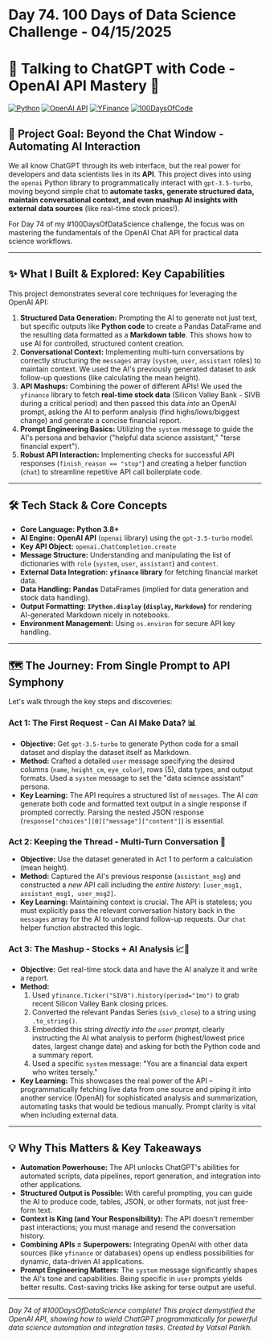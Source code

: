 # Day 74. 100 Days of Data Science Challenge - 04/15/2025

# 🤖 Talking to ChatGPT with Code - OpenAI API Mastery 🐍

[![Python](https://img.shields.io/badge/Python-3.8+-blue?logo=python&style=flat-square)](https://www.python.org)
[![OpenAI API](https://img.shields.io/badge/OpenAI-API_Used-brightgreen?logo=openai&style=flat-square)](https://platform.openai.com/docs)
[![YFinance](https://img.shields.io/badge/yfinance-Integration-yellow?style=flat-square)](https://pypi.org/project/yfinance/)
[![100DaysOfCode](https://img.shields.io/badge/100DaysOf-DataScience-orange?style=flat-square)](https://www.100daysofcode.com/)


## 🌟 Project Goal: Beyond the Chat Window - Automating AI Interaction

We all know ChatGPT through its web interface, but the real power for developers and data scientists lies in its **API**. This project dives into using the `openai` Python library to programmatically interact with `gpt-3.5-turbo`, moving beyond simple chat to **automate tasks, generate structured data, maintain conversational context, and even mashup AI insights with external data sources** (like real-time stock prices!).

For Day 74 of my #100DaysOfDataScience challenge, the focus was on mastering the fundamentals of the OpenAI Chat API for practical data science workflows.

---

## ✨ What I Built & Explored: Key Capabilities

This project demonstrates several core techniques for leveraging the OpenAI API:

1.  **Structured Data Generation:** Prompting the AI to generate not just text, but specific outputs like **Python code** to create a Pandas DataFrame and the resulting data formatted as a **Markdown table**. This shows how to use AI for controlled, structured content creation.
2.  **Conversational Context:** Implementing multi-turn conversations by correctly structuring the `messages` array (`system`, `user`, `assistant` roles) to maintain context. We used the AI's previously generated dataset to ask follow-up questions (like calculating the mean height).
3.  **API Mashups:** Combining the power of different APIs! We used the `yfinance` library to fetch **real-time stock data** (Silicon Valley Bank - SIVB during a critical period) and then passed this data *into* an OpenAI prompt, asking the AI to perform analysis (find highs/lows/biggest change) and generate a concise financial report.
4.  **Prompt Engineering Basics:** Utilizing the `system` message to guide the AI's persona and behavior ("helpful data science assistant," "terse financial expert").
5.  **Robust API Interaction:** Implementing checks for successful API responses (`finish_reason == "stop"`) and creating a helper function (`chat`) to streamline repetitive API call boilerplate code.

---

## 🛠️ Tech Stack & Core Concepts

*   **Core Language:** **Python 3.8+**
*   **AI Engine:** **OpenAI API** (`openai` library) using the `gpt-3.5-turbo` model.
*   **Key API Object:** `openai.ChatCompletion.create`
*   **Message Structure:** Understanding and manipulating the list of dictionaries with `role` (`system`, `user`, `assistant`) and `content`.
*   **External Data Integration:** **`yfinance` library** for fetching financial market data.
*   **Data Handling:** **Pandas** DataFrames (implied for data generation and stock data handling).
*   **Output Formatting:** **`IPython.display` (`display`, `Markdown`)** for rendering AI-generated Markdown nicely in notebooks.
*   **Environment Management:** Using `os.environ` for secure API key handling.

---

## 🗺️ The Journey: From Single Prompt to API Symphony

Let's walk through the key steps and discoveries:

### Act 1: The First Request - Can AI Make Data? 📊

*   **Objective:** Get `gpt-3.5-turbo` to generate Python code for a small dataset and display the dataset itself as Markdown.
*   **Method:** Crafted a detailed `user` message specifying the desired columns (`name`, `height_cm`, `eye_color`), rows (5), data types, and output formats. Used a `system` message to set the "data science assistant" persona.
*   **Key Learning:** The API requires a structured list of `messages`. The AI *can* generate both code and formatted text output in a single response if prompted correctly. Parsing the nested JSON response (`response["choices"][0]["message"]["content"]`) is essential.


### Act 2: Keeping the Thread - Multi-Turn Conversation 💬

*   **Objective:** Use the dataset generated in Act 1 to perform a calculation (mean height).
*   **Method:** Captured the AI's previous response (`assistant_msg`) and constructed a *new* API call including the *entire history*: `[user_msg1, assistant_msg1, user_msg2]`.
*   **Key Learning:** Maintaining context is crucial. The API is stateless; you must explicitly pass the relevant conversation history back in the `messages` array for the AI to understand follow-up requests. Our `chat` helper function abstracted this logic.


### Act 3: The Mashup - Stocks + AI Analysis 📈🤖

*   **Objective:** Get real-time stock data and have the AI analyze it and write a report.
*   **Method:**
    1.  Used `yfinance.Ticker("SIVB").history(period="1mo")` to grab recent Silicon Valley Bank closing prices.
    2.  Converted the relevant Pandas Series (`sivb_close`) to a string using `.to_string()`.
    3.  Embedded this string *directly into the `user` prompt*, clearly instructing the AI what analysis to perform (highest/lowest price dates, largest change date) and asking for both the Python code and a summary report.
    4.  Used a specific `system` message: "You are a financial data expert who writes tersely."
*   **Key Learning:** This showcases the real power of the API – programmatically fetching live data from one source and piping it into another service (OpenAI) for sophisticated analysis and summarization, automating tasks that would be tedious manually. Prompt clarity is vital when including external data.

---

## 💡 Why This Matters & Key Takeaways

*   **Automation Powerhouse:** The API unlocks ChatGPT's abilities for automated scripts, data pipelines, report generation, and integration into other applications.
*   **Structured Output is Possible:** With careful prompting, you can guide the AI to produce code, tables, JSON, or other formats, not just free-form text.
*   **Context is King (and Your Responsibility):** The API doesn't remember past interactions; you must manage and resend the conversation history.
*   **Combining APIs = Superpowers:** Integrating OpenAI with other data sources (like `yfinance` or databases) opens up endless possibilities for dynamic, data-driven AI applications.
*   **Prompt Engineering Matters:** The `system` message significantly shapes the AI's tone and capabilities. Being specific in `user` prompts yields better results. Cost-saving tricks like asking for terse output are useful.

---

*Day 74 of #100DaysOfDataScience complete! This project demystified the OpenAI API, showing how to wield ChatGPT programmatically for powerful data science automation and integration tasks. Created by Vatsal Parikh.*
